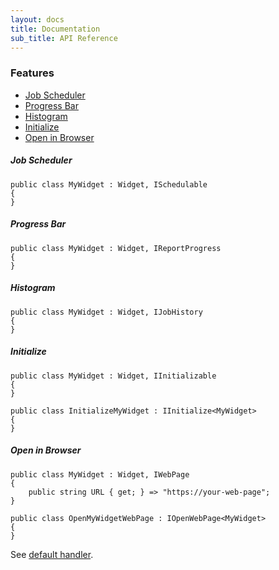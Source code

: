 ```yaml
---
layout: docs
title: Documentation
sub_title: API Reference
---
```


### Features

- [Job Scheduler](#job-scheduler)
- [Progress Bar](#progress-bar)
- [Histogram](#histogram)
- [Initialize](#initialize)
- [Open in Browser](#open-in-browser)

##### Job Scheduler

```
public class MyWidget : Widget, ISchedulable
{
}
```

##### Progress Bar

```
public class MyWidget : Widget, IReportProgress
{
}
```

##### Histogram

```
public class MyWidget : Widget, IJobHistory
{
}
```

##### Initialize

```
public class MyWidget : Widget, IInitializable
{
}
```

```
public class InitializeMyWidget : IInitialize<MyWidget>
{
}
```

##### Open in Browser

```
public class MyWidget : Widget, IWebPage
{
	public string URL { get; } => "https://your-web-page";
}
```

```
public class OpenMyWidgetWebPage : IOpenWebPage<MyWidget>
{
}
```
See [default handler](https://github.com/AnyStatus/API/blob/master/src/AnyStatus.API/Widgets/Features/OpenWebPage.cs).

